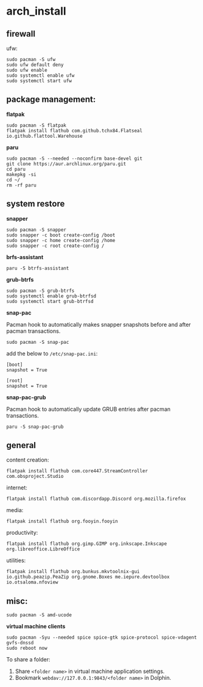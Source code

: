 # arch_install
## firewall
ufw:
```
sudo pacman -S ufw
sudo ufw default deny
sudo ufw enable
sudo systemctl enable ufw
sudo systemctl start ufw
```
## package management:
**flatpak**
```
sudo pacman -S flatpak
flatpak install flathub com.github.tchx84.Flatseal io.github.flattool.Warehouse
```
**paru**
```
sudo pacman -S --needed --noconfirm base-devel git
git clone https://aur.archlinux.org/paru.git
cd paru
makepkg -si
cd ~/
rm -rf paru
```
## system restore
**snapper**
```
sudo pacman -S snapper
sudo snapper -c boot create-config /boot
sudo snapper -c home create-config /home
sudo snapper -c root create-config /
```
**brfs-assistant**
```
paru -S btrfs-assistant
```
**grub-btrfs**
```
sudo pacman -S grub-btrfs
sudo systemctl enable grub-btrfsd
sudo systemctl start grub-btrfsd
```
**snap-pac**

Pacman hook to automatically makes snapper snapshots before and after pacman transactions.
```
sudo pacman -S snap-pac
```
add the below to `/etc/snap-pac.ini`:
```
[boot]
snapshot = True

[root]
snapshot = True
```
**snap-pac-grub**

Pacman hook to automatically update GRUB entries after pacman transactions.
```
paru -S snap-pac-grub
```
## general
content creation:
```
flatpak install flathub com.core447.StreamController com.obsproject.Studio
```
internet:
```
flatpak install flathub com.discordapp.Discord org.mozilla.firefox
```
media:
```
flatpak install flathub org.fooyin.fooyin
```
productivity:
```
flatpak install flathub org.gimp.GIMP org.inkscape.Inkscape org.libreoffice.LibreOffice
```
utilities:
```
flatpak install flathub org.bunkus.mkvtoolnix-gui io.github.peazip.PeaZip org.gnome.Boxes me.iepure.devtoolbox io.otsaloma.nfoview
```
## misc:
```
sudo pacman -S amd-ucode
```
**virtual machine clients**
```
sudo pacman -Syu --needed spice spice-gtk spice-protocol spice-vdagent gvfs-dnssd
sudo reboot now
```
To share a folder:
1. Share `<folder name>` in virtual machine application settings.
2. Bookmark `webdav://127.0.0.1:9843/<folder name>` in Dolphin.
